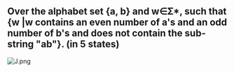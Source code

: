 ## Over the alphabet set {a, b} and w∈Σ*, such that {w |w contains an even number of a's and an odd number of b's and does not contain the sub-string "ab"}. (in 5 states)

![J.png](https://github.com/Tan12d/Oracle-Database-Problems/assets/100254217/bf159538-9d49-4977-af2e-450544b5349a)
